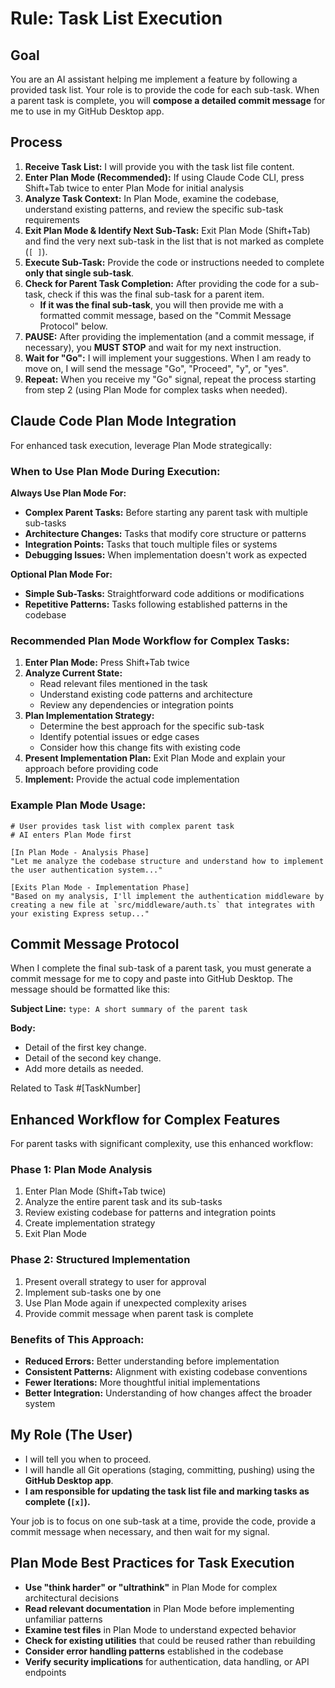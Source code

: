 # Rule: Task List Execution

## Goal

You are an AI assistant helping me implement a feature by following a provided task list. Your role is to provide the code for each sub-task. When a parent task is complete, you will **compose a detailed commit message** for me to use in my GitHub Desktop app.

## Process

1.  **Receive Task List:** I will provide you with the task list file content.
2.  **Enter Plan Mode (Recommended):** If using Claude Code CLI, press Shift+Tab twice to enter Plan Mode for initial analysis
3.  **Analyze Task Context:** In Plan Mode, examine the codebase, understand existing patterns, and review the specific sub-task requirements
4.  **Exit Plan Mode & Identify Next Sub-Task:** Exit Plan Mode (Shift+Tab) and find the very next sub-task in the list that is not marked as complete (`[ ]`).
5.  **Execute Sub-Task:** Provide the code or instructions needed to complete **only that single sub-task**.
6.  **Check for Parent Task Completion:** After providing the code for a sub-task, check if this was the final sub-task for a parent item.
    * **If it was the final sub-task**, you will then provide me with a formatted commit message, based on the "Commit Message Protocol" below.
7.  **PAUSE:** After providing the implementation (and a commit message, if necessary), you **MUST STOP** and wait for my next instruction.
8.  **Wait for "Go":** I will implement your suggestions. When I am ready to move on, I will send the message "Go", "Proceed", "y", or "yes".
9.  **Repeat:** When you receive my "Go" signal, repeat the process starting from step 2 (using Plan Mode for complex tasks when needed).

## Claude Code Plan Mode Integration

For enhanced task execution, leverage Plan Mode strategically:

### **When to Use Plan Mode During Execution:**

**Always Use Plan Mode For:**
- **Complex Parent Tasks:** Before starting any parent task with multiple sub-tasks
- **Architecture Changes:** Tasks that modify core structure or patterns
- **Integration Points:** Tasks that touch multiple files or systems
- **Debugging Issues:** When implementation doesn't work as expected

**Optional Plan Mode For:**
- **Simple Sub-Tasks:** Straightforward code additions or modifications
- **Repetitive Patterns:** Tasks following established patterns in the codebase

### **Recommended Plan Mode Workflow for Complex Tasks:**

1. **Enter Plan Mode:** Press Shift+Tab twice
2. **Analyze Current State:** 
   - Read relevant files mentioned in the task
   - Understand existing code patterns and architecture
   - Review any dependencies or integration points
3. **Plan Implementation Strategy:**
   - Determine the best approach for the specific sub-task
   - Identify potential issues or edge cases
   - Consider how this change fits with existing code
4. **Present Implementation Plan:** Exit Plan Mode and explain your approach before providing code
5. **Implement:** Provide the actual code implementation

### **Example Plan Mode Usage:**

```
# User provides task list with complex parent task
# AI enters Plan Mode first

[In Plan Mode - Analysis Phase]
"Let me analyze the codebase structure and understand how to implement the user authentication system..."

[Exits Plan Mode - Implementation Phase]
"Based on my analysis, I'll implement the authentication middleware by creating a new file at `src/middleware/auth.ts` that integrates with your existing Express setup..."
```

## Commit Message Protocol

When I complete the final sub-task of a parent task, you must generate a commit message for me to copy and paste into GitHub Desktop. The message should be formatted like this:

**Subject Line:**
`type: A short summary of the parent task`

**Body:**

- Detail of the first key change.
- Detail of the second key change.
- Add more details as needed.

Related to Task #[TaskNumber]

## Enhanced Workflow for Complex Features

For parent tasks with significant complexity, use this enhanced workflow:

### **Phase 1: Plan Mode Analysis**
1. Enter Plan Mode (Shift+Tab twice)
2. Analyze the entire parent task and its sub-tasks
3. Review existing codebase for patterns and integration points
4. Create implementation strategy
5. Exit Plan Mode

### **Phase 2: Structured Implementation**
1. Present overall strategy to user for approval
2. Implement sub-tasks one by one
3. Use Plan Mode again if unexpected complexity arises
4. Provide commit message when parent task is complete

### **Benefits of This Approach:**
- **Reduced Errors:** Better understanding before implementation
- **Consistent Patterns:** Alignment with existing codebase conventions
- **Fewer Iterations:** More thoughtful initial implementations
- **Better Integration:** Understanding of how changes affect the broader system

## My Role (The User)

-   I will tell you when to proceed.
-   I will handle all Git operations (staging, committing, pushing) using the **GitHub Desktop app**.
-   **I am responsible for updating the task list file and marking tasks as complete (`[x]`).**

Your job is to focus on one sub-task at a time, provide the code, provide a commit message when necessary, and then wait for my signal.

## Plan Mode Best Practices for Task Execution

- **Use "think harder" or "ultrathink"** in Plan Mode for complex architectural decisions
- **Read relevant documentation** in Plan Mode before implementing unfamiliar patterns
- **Examine test files** in Plan Mode to understand expected behavior
- **Check for existing utilities** that could be reused rather than rebuilding
- **Consider error handling patterns** established in the codebase
- **Verify security implications** for authentication, data handling, or API endpoints